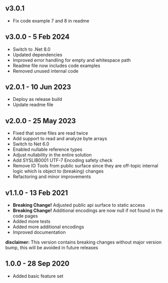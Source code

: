 ﻿## v3.0.1
* Fix code example 7 and 8 in readme 

## v3.0.0 - 5 Feb 2024
* Switch to .Net 8.0
* Updated dependencies
* Improved error handling for empty and whitespace path
* Readme file now includes code examples
* Removed unused internal code

## v2.0.1 - 10 Jun 2023
* Deploy as release build
* Update readme file

## v2.0.0 - 25 May 2023
* Fixed that some files are read twice
* Add support to read and analyze byte arrays
* Switch to Net 6.0
* Enabled nullable reference types
* Adjust nullability in the entire solution
* Add SYSLIB0001 UTF-7 Encoding safety check
* Remove IO Tools from public surface since they are off-topic internal logic which is object to (breaking) changes
* Refactoring and minor improvements

## v1.1.0 - 13 Feb 2021
* **Breaking Change!** Adjusted public api surface to static access
* **Breaking Change!** Additional encodings are now null if not found in the code pages
* Added more tests
* Added more additional encodings
* Improved documentation

**disclaimer:** This version contains breaking changes without major version bump,
this will be avoided in future releases

## 1.0.0 - 28 Sep 2020
* Added basic feature set